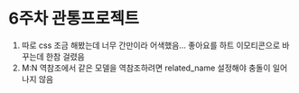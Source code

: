 # 6주차 관통프로젝트

1. 따로 css 조금 해봤는데 너무 간만이라 어색했음... 좋아요를 하트 이모티콘으로 바꾸는데 한참 걸렸음
2. M:N 역참조에서 같은 모델을 역참조하려면 related_name 설정해야 충돌이 일어나지 않음